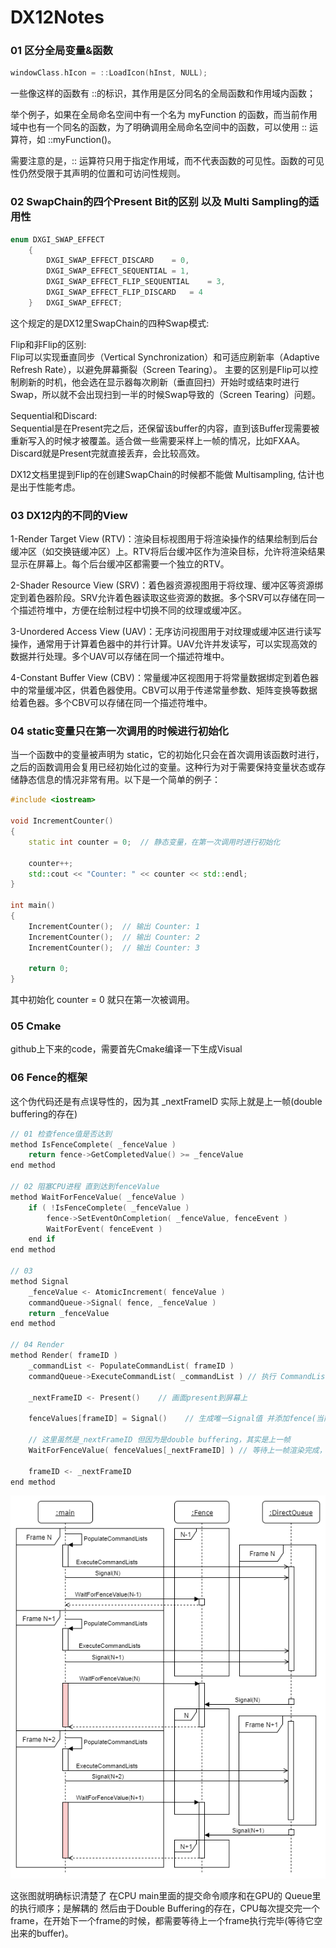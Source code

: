 # DX12Notes

### 01 区分全局变量&函数

```cpp
windowClass.hIcon = ::LoadIcon(hInst, NULL);
```

一些像这样的函数有 ::的标识，其作用是区分同名的全局函数和作用域内函数；

举个例子，如果在全局命名空间中有一个名为 myFunction 的函数，而当前作用域中也有一个同名的函数，为了明确调用全局命名空间中的函数，可以使用 :: 运算符，如 ::myFunction()。

需要注意的是，:: 运算符只用于指定作用域，而不代表函数的可见性。函数的可见性仍然受限于其声明的位置和可访问性规则。


### 02 SwapChain的四个Present Bit的区别 以及 Multi Sampling的适用性

```cpp
enum DXGI_SWAP_EFFECT
    {
        DXGI_SWAP_EFFECT_DISCARD	= 0,
        DXGI_SWAP_EFFECT_SEQUENTIAL	= 1,
        DXGI_SWAP_EFFECT_FLIP_SEQUENTIAL	= 3,
        DXGI_SWAP_EFFECT_FLIP_DISCARD	= 4
    } 	DXGI_SWAP_EFFECT;
```
这个规定的是DX12里SwapChain的四种Swap模式:</br>

Flip和非Flip的区别:</br>
Flip可以实现垂直同步（Vertical Synchronization）和可适应刷新率（Adaptive Refresh Rate），以避免屏幕撕裂（Screen Tearing）。
主要的区别是Flip可以控制刷新的时机，他会选在显示器每次刷新（垂直回扫）开始时或结束时进行Swap，所以就不会出现扫到一半的时候Swap导致的（Screen Tearing）问题。

Sequential和Discard:</br>
Sequential是在Present完之后，还保留该buffer的内容，直到该Buffer现需要被重新写入的时候才被覆盖。适合做一些需要采样上一帧的情况，比如FXAA。Discard就是Present完就直接丢弃，会比较高效。

DX12文档里提到Flip的在创建SwapChain的时候都不能做 Multisampling, 估计也是出于性能考虑。

### 03 DX12内的不同的View

1-Render Target View (RTV)：渲染目标视图用于将渲染操作的结果绘制到后台缓冲区（如交换链缓冲区）上。RTV将后台缓冲区作为渲染目标，允许将渲染结果显示在屏幕上。每个后台缓冲区都需要一个独立的RTV。

2-Shader Resource View (SRV)：着色器资源视图用于将纹理、缓冲区等资源绑定到着色器阶段。SRV允许着色器读取这些资源的数据。多个SRV可以存储在同一个描述符堆中，方便在绘制过程中切换不同的纹理或缓冲区。

3-Unordered Access View (UAV)：无序访问视图用于对纹理或缓冲区进行读写操作，通常用于计算着色器中的并行计算。UAV允许并发读写，可以实现高效的数据并行处理。多个UAV可以存储在同一个描述符堆中。

4-Constant Buffer View (CBV)：常量缓冲区视图用于将常量数据绑定到着色器中的常量缓冲区，供着色器使用。CBV可以用于传递常量参数、矩阵变换等数据给着色器。多个CBV可以存储在同一个描述符堆中。

### 04 static变量只在第一次调用的时候进行初始化

当一个函数中的变量被声明为 static，它的初始化只会在首次调用该函数时进行，之后的函数调用会复用已经初始化过的变量。这种行为对于需要保持变量状态或存储静态信息的情况非常有用。以下是一个简单的例子：

```cpp
#include <iostream>

void IncrementCounter()
{
    static int counter = 0;  // 静态变量，在第一次调用时进行初始化

    counter++;
    std::cout << "Counter: " << counter << std::endl;
}

int main()
{
    IncrementCounter();  // 输出 Counter: 1
    IncrementCounter();  // 输出 Counter: 2
    IncrementCounter();  // 输出 Counter: 3

    return 0;
}
```
其中初始化 counter = 0 就只在第一次被调用。


### 05 Cmake
github上下来的code，需要首先Cmake编译一下生成Visual

### 06 Fence的框架
这个伪代码还是有点误导性的，因为其 _nextFrameID 实际上就是上一帧(double buffering的存在)

```cpp
// 01 检查fence值是否达到
method IsFenceComplete( _fenceValue )
    return fence->GetCompletedValue() >= _fenceValue
end method

// 02 阻塞CPU进程 直到达到fenceValue
method WaitForFenceValue( _fenceValue )
    if ( !IsFenceComplete( _fenceValue )
        fence->SetEventOnCompletion( _fenceValue, fenceEvent )
        WaitForEvent( fenceEvent )
    end if
end method

// 03 
method Signal
    _fenceValue <- AtomicIncrement( fenceValue )
    commandQueue->Signal( fence, _fenceValue )
    return _fenceValue
end method

// 04 Render
method Render( frameID )
    _commandList <- PopulateCommandList( frameID )
    commandQueue->ExecuteCommandList( _commandList ) // 执行 CommandList
    
    _nextFrameID <- Present()    // 画面present到屏幕上

    fenceValues[frameID] = Signal()    // 生成唯一Signal值 并添加fence(当前帧)

    // 这里虽然是_nextFrameID 但因为是double buffering，其实是上一帧
    WaitForFenceValue( fenceValues[_nextFrameID] ) // 等待上一帧渲染完成，才覆盖其buffer(理解为double buffering的另一个buffer更为恰当)

    frameID <- _nextFrameID
end method
```
![image](./Images/GPU-Synchronization.png)</p>

这张图就明确标识清楚了 在CPU main里面的提交命令顺序和在GPU的 Queue里的执行顺序；是解耦的
然后由于Double Buffering的存在，CPU每次提交完一个frame，在开始下一个frame的时候，都需要等待上一个frame执行完毕(等待它空出来的buffer)。